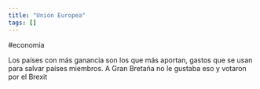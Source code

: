 ```yaml
---
title: "Unión Europea"
tags: []
---
```

#economia

Los países con más ganancia son los que más aportan, gastos que se usan para salvar países miembros. A Gran Bretaña no le gustaba eso y votaron por el Brexit